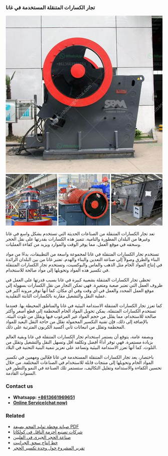 <h3>تجار الكسارات المتنقلة المستخدمة في غانا</h3><img src='1701850632.jpg' alt=''><p>تعد تجار الكسارات المتنقلة من الصناعات الحديثة التي تستخدم بشكل واسع في غانا وغيرها من البلدان المطورة والنامية. تتميز هذه الكسارات بقدرتها على نقل الحجر وسحقه في موقع العمل، مما يوفر الوقت والموارد ويزيد من كفاءة العمليات.</p><p>تستخدم تجار الكسارات المتنقلة في غانا لمجموعة واسعة من التطبيقات، بدءًا من مواد البناء والطرق وصولاً إلى صناعة التعدين والبناء والهدم. تعتبر غانا من بين البلدان الرائدة في إنتاج المواد الخام مثل الذهب والماس والبوكسيت، وتستخدم تجار الكسارات المتنقلة في تكسير هذه المواد وتحويلها إلى مواد صالحة للاستخدام.</p><p>تحظى تجار الكسارات المتنقلة بشعبية كبيرة في غانا بسبب قدرتها على العمل في ظروف العمل التي تعتبر صعبة ومتغيرة. فهي تمكن التجار من نقل الكسارات بسهولة إلى موقع العمل المحدد والعمل في أي وقت وفي أي مكان. كما أنها توفر مرونة أكبر في عملية النقل والتشغيل مقارنة بالكسارات الثابتة التقليدية.</p><p>كما تعزز تجار الكسارات المتنقلة الاستدامة البيئية في غانا والمناطق المحيطة بها. فعندما تستخدم الكسارات المتنقلة، يمكن تحويل المواد الخام المحطمة إلى قطع أصغر وأكثر صالحة للاستخدام، مما يقلل من حجم المواد غير المرغوب فيها ويقلل من تلوث البيئة. بالإضافة إلى ذلك، فإن تقنية التكسير المحمولة تقلل من حاجة النقل البعيد للمواد المحطمة وتقلل من انبعاثات ثاني أكسيد الكربون المترتبة على ذلك.</p><p>وبصفة عامة، يتوقع أن يستمر استخدام تجار الكسارات المتنقلة في غانا وبقية العالم بزيادة مستمرة. فهي توفر أداءً أفضل وتكلفة أقل وتسهل النقل والتشغيل وتقلل من التلوث. كما أنها تعزز الاستدامة البيئية وتساعد على تعزيز تنمية البنية التحتية في البلاد.</p><p>باختصار، يعد تجار الكسارات المتنقلة المستخدمة في غانا فعّالين ومهمين في تكسير المواد الخام وتحويلها إلى منتجات قابلة للاستخدام في الصناعات المختلفة. من خلال تحسين الكفاءة والاستدامة وتقليل التكاليف، ستستمر تلك الصناعة في النمو والتطور في السنوات القادمة.</p><h3>Contact us</h3><ul><li><strong>Whatsapp:&nbsp;<a href="https://wa.me/8613661969651">+8613661969651</a></strong></li><li><a href="https://swt.shibang-china.com/?git&amp;zhl&amp;تجار الكسارات المتنقلة المستخدمة في غانا"><strong>Online Service(chat now)</strong></a></li></ul><h3>Related</h3><ul><li><a href='صيانة محطة توليد الفحم بصيغة PDF.md'>صيانة محطة توليد الفحم بصيغة PDF</a></li><li><a href='شركات تصنيع أحزمة الناقل في كولكاتا.md'>شركات تصنيع أحزمة الناقل في كولكاتا</a></li><li><a href='صناعة الحجر الجيري في الفلبين.md'>صناعة الحجر الجيري في الفلبين</a></li><li><a href='خط إنتاج سحق الجرانيت.md'>خط إنتاج سحق الجرانيت</a></li><li><a href='تقرير المشروع حول وحدة تكسير الحجر.md'>تقرير المشروع حول وحدة تكسير الحجر</a></li></ul>